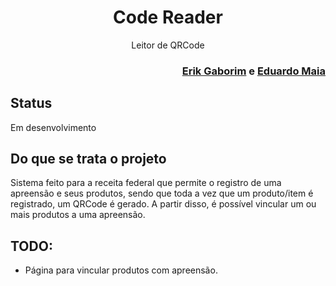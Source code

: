 <div align="center">
  <h1>Code Reader</h1>
  <p>Leitor de QRCode</p>
</div>

<div align="right">
  <h3><a href="https://www.github.com/erikgaborim" target="_blank">Erik Gaborim</a> e <a href="https://www.gitlab.com/EduardoMCintra" target="_blank">Eduardo Maia</a>
</div>

## Status

Em desenvolvimento

## Do que se trata o projeto

Sistema feito para a receita federal que permite o registro de uma apreensão e seus produtos, sendo que toda a vez que um produto/item é registrado, um QRCode é gerado. A partir disso, é possível vincular um ou mais produtos a uma apreensão.

## TODO:

- Página para vincular produtos com apreensão.
